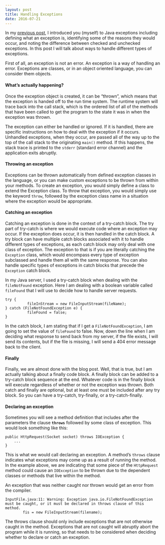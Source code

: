 ```yaml
---
layout: post
title: Handling Exceptions
date: 2016-07-21
---
```


In my [previous post](http://nicolecarpenter.github.io/2016/07/21/about-exceptions.html), I introduced you (myself) to Java exceptions including defining what an exception is, identifying some of the reasons they would occur, and noting the difference between checked and unchecked exceptions. In this post I will talk about ways to handle different types of exceptions.

First of all, an exception is not an error. An exception is a way of handling an error. Exceptions are classes, or in an object oriented language, you can consider them objects. 


#### What’s actually happening?

Once the exception object is created, it can be “thrown”, which means that the exception is handed off to the run time system. The runtime system will trace back into the call stack, which is the ordered list of all of the methods that have been called to get the program to the state it was in when the exception was thrown. 

The exception can either be handled or ignored. If it is handled, there are specific instructions on how to deal with the exception if it occurs. Unhandled exceptions, when they occur, are passed all of the way up to the top of the call stack to the originating `main()` method. If this happens, the stack trace is printed to the `stderr` (standard error channel) and the application exits abruptly. 


#### Throwing an exception

Exceptions can be thrown automatically from defined exception classes in the language, or you can make custom exceptions to be thrown from within your methods. To create an exception, you would simply define a class to extend the Exception class. To throw that exception, you would simply use the keyword `throw`, followed by the exception class name in a situation where the exception would be appropriate. 


#### Catching an exception

Catching an exception is done in the context of a try-catch block. The try part of try-catch is where we would execute code where an exception may occur. If the exception does occur, it is then handled in the catch block. A try block can have multiple catch blocks associated with it to handle different types of exceptions, as each catch block may only deal with one class of exception. The exception to that is if you are literally catching the `Exception` class, which would encompass every type of exception subclassed and handle them all with the same response. You can also handle specific types of exceptions in catch blocks that precede the `Exception` catch block. 

In my Java server, I used a try-catch block when dealing with the `fileNotFound` exception. Here I am dealing with a boolean variable called `fileFound` that I will use to decide how to handle server requests.

```
try {
          fileInStream = new FileInputStream(fileName);
} catch (FileNotFoundException e) {
          fileFound = false;
}
```

In the catch block, I am stating that if I get a `FileNotFoundException`, I am going to set the value of `fileFound` to false. Now, down the line when I am deciding what response to send back from my server, if the file exists, I will send its contents, but if the file is missing, I will send a 404 error message back to the client.


#### Finally

Finally, we are almost done with the blog post. Well, that is true, but I am actually talking about a finally code block. A finally block can be added to a try-catch block sequence at the end. Whatever code is in the finally block will execute regardless of whether or not the exception was thrown. Both catch and finally are optional, but at least one must be included after any try block. So you can have a try-catch, try-finally, or a try-catch-finally.


#### Declaring an exception

Sometimes you will see a method definition that includes after the parameters the clause **`throws`** followed by some class of exception. This would look something like this:

```
public HttpRequest(Socket socket) throws IOException {
    ...
}
```

This is what we would call declaring an exception. A method’s `throws` clause indicates what exceptions may come up as a result of running the method. In the example above, we are indicating that some piece of the `HttpRequest` method could cause an `IOException` to be thrown due to the dependent classes or methods that live within the method. 

An exception that was neither caught nor thrown would get an error from the compiler.

```
InputFile.java:11: Warning: Exception java.io.FileNotFoundException must be caught, or it must be declared in throws clause of this method.
        fis = new FileInputStream(filename);
```

The throws clause should only include exceptions that are not otherwise caught in the method. Exceptions that are not caught will abruptly abort the program while it is running, so that needs to be considered when deciding whether to declare or catch an exception. 